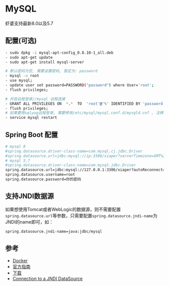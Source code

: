 # MySQL

虾婆支持最新8.0以及5.7

## 配置(可选)

``` bash
- sudo dpkg -i mysql-apt-config_0.8.10-1_all.deb
- sudo apt-get update
- sudo apt-get install mysql-server

# 默认密码为空, 需要设置密码, 暂定为: password
- mysql -u root
- use mysql;
- update user set password=PASSWORD("password") where User='root';
- flush privileges;

# 开启远程登录//mysql 远程连接
- GRANT ALL PRIVILEGES ON  *.*  TO  'root'@'%' IDENTIFIED BY 'password' WITH GRANT OPTION;
- flush privileges;
# 如果要用sqlyog远程登录, 需要修改/etc/mysql/mysql.conf.d/mysqld.cnf , 注释掉bind-address = 127.0.0.1 (可选)
- service mysql restart
```

## Spring Boot 配置

``` bash
# mysql 8
#spring.datasource.driver-class-name=com.mysql.cj.jdbc.Driver
#spring.datasource.url=jdbc:mysql://ip:3306/xiaper?serverTimezone=GMT%2B8&useUnicode=true&autoReconnect=true&characterEncoding=utf8&useSSL=true
# mysql 5.7
#spring.datasource.driver-class-name=com.mysql.jdbc.Driver
spring.datasource.url=jdbc:mysql://127.0.0.1:3306/xiaper?autoReconnect=true&characterEncoding=utf8&useSSL=true
spring.datasource.username=root
spring.datasource.password=你的密码
```

## 支持JNDI数据源

如果想使用Tomcat或者WebLogic的数据源，则不需要配置`spring.datasource.url`等参数，只需要配置`spring.datasource.jndi-name`为JNDI的name即可，如：

``` bash
spring.datasource.jndi-name=java:jdbc/mysql
```

## 参考

- [Docker](https://hub.docker.com/_/mysql)
- [官方指南](https://dev.mysql.com/doc/mysql-apt-repo-quick-guide/en/)
- [下载](https://dev.mysql.com/downloads/repo/apt/)
- [Connection to a JNDI DataSource](https://docs.spring.io/spring-boot/docs/current/reference/html/boot-features-sql.html#boot-features-connecting-to-a-jndi-datasource)
